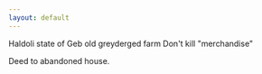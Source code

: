 ```yaml
---
layout: default
---
```

Haldoli state of Geb
old greyderged farm
Don't kill "merchandise"

Deed to abandoned house.
